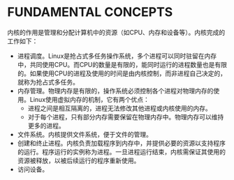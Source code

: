 # FUNDAMENTAL CONCEPTS

内核的作用是管理和分配计算机中的资源（如CPU、内存和设备等）。内核完成的工作如下：

* 进程调度。Linux是抢占式多任务操作系统，多个进程可以同时驻留在内存中，共同使用CPU。而CPU的数量是有限的，能同时运行的进程数量也是有限的。如果使用CPU的进程及使用的时间是由内核控制，而非进程自己决定的，就称为抢占式多任务。
* 内存管理。物理内存是有限的，操作系统必须控制各个进程对物理内存的使用。Linux使用虚拟内存的机制，它有两个优点：
  * 进程之间是相互隔离的，进程无法修改其他进程或内核使用的内存。
  * 对于每个进程，只有部分内存需要保留在物理内存中。物理内存可以维持更多的进程。
* 文件系统。内核提供文件系统，便于文件的管理。
* 创建和终止进程。内核负责加载程序到内存中，并提供必要的资源以支持程序的运行。程序运行的实例称为进程。一旦进程运行结束，内核需保证其使用的资源被释放，以被后续运行的程序重新使用。
* 访问设备。
